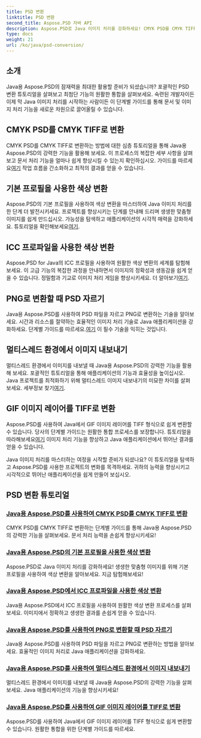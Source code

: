 ```yaml
---
title: PSD 변환
linktitle: PSD 변환
second_title: Aspose.PSD 자바 API
description: Aspose.PSD로 Java 이미지 처리를 강화하세요! CMYK PSD를 CMYK TIFF로 변환, 마스터 색상 변환, PSD 파일 자르기 등에 대해 알아보세요.
type: docs
weight: 21
url: /ko/java/psd-conversion/
---
```

## 소개

Java용 Aspose.PSD의 잠재력을 최대한 활용할 준비가 되셨습니까? 포괄적인 PSD 변환 튜토리얼을 살펴보고 최첨단 기능의 원활한 통합을 살펴보세요. 숙련된 개발자이든 이제 막 Java 이미지 처리를 시작하는 사람이든 이 단계별 가이드를 통해 문서 및 이미지 처리 기능을 새로운 차원으로 끌어올릴 수 있습니다.

## CMYK PSD를 CMYK TIFF로 변환
 CMYK PSD를 CMYK TIFF로 변환하는 방법에 대한 심층 튜토리얼을 통해 Java용 Aspose.PSD의 강력한 기능을 활용해 보세요. 이 프로세스의 복잡한 세부 사항을 살펴보고 문서 처리 기능을 얼마나 쉽게 향상시킬 수 있는지 확인하십시오. 가이드를 따르세요[여기](./cmyk-psd-to-cmyk-tiff/) 작업 흐름을 간소화하고 최적의 결과를 얻을 수 있습니다.

## 기본 프로필을 사용한 색상 변환
Aspose.PSD의 기본 프로필을 사용하여 색상 변환을 마스터하여 Java 이미지 처리를 한 단계 더 발전시키세요. 프로젝트를 향상시키는 단계를 안내해 드리며 생생한 맞춤형 이미지를 쉽게 만드십시오. 가능성을 탐색하고 애플리케이션의 시각적 매력을 강화하세요. 튜토리얼을 확인해보세요[여기](./color-conversion-default-profiles/).

## ICC 프로파일을 사용한 색상 변환
 Aspose.PSD for Java의 ICC 프로필을 사용하여 원활한 색상 변환의 세계를 탐험해 보세요. 이 고급 기능의 복잡한 과정을 안내하면서 이미지의 정확성과 생동감을 쉽게 얻을 수 있습니다. 정밀함과 기교로 이미지 처리 게임을 향상시키세요. 더 알아보기[여기](./color-conversion-icc-profiles/).

## PNG로 변환할 때 PSD 자르기
 Java용 Aspose.PSD를 사용하여 PSD 파일을 자르고 PNG로 변환하는 기술을 알아보세요. 시간과 리소스를 절약하는 효율적인 이미지 처리 기술로 Java 애플리케이션을 강화하세요. 단계별 가이드를 따르세요.[여기](./cropping-psd-converting-png/) 이 필수 기술을 익히는 것입니다.

## 멀티스레드 환경에서 이미지 내보내기
멀티스레드 환경에서 이미지를 내보낼 때 Java용 Aspose.PSD의 강력한 기능을 활용해 보세요. 포괄적인 튜토리얼을 통해 애플리케이션의 기능과 효율성을 높이십시오. Java 프로젝트를 최적화하기 위해 멀티스레드 이미지 내보내기의 미묘한 차이를 살펴보세요. 세부정보 찾기[여기](./export-images-multi-thread/).

## GIF 이미지 레이어를 TIFF로 변환
 Aspose.PSD를 사용하여 Java에서 GIF 이미지 레이어를 TIFF 형식으로 쉽게 변환할 수 있습니다. 당사의 단계별 가이드는 원활한 통합 프로세스를 보장합니다. 튜토리얼을 따라해보세요[여기](./gif-image-layers-to-tiff/) 이미지 처리 기능을 향상하고 Java 애플리케이션에서 뛰어난 결과를 얻을 수 있습니다.

Java 이미지 처리를 마스터하는 여정을 시작할 준비가 되셨나요? 이 튜토리얼을 탐색하고 Aspose.PSD를 사용한 프로젝트의 변화를 목격하세요. 귀하의 능력을 향상시키고 시각적으로 뛰어난 애플리케이션을 쉽게 만들어 보십시오. 
## PSD 변환 튜토리얼
### [Java용 Aspose.PSD를 사용하여 CMYK PSD를 CMYK TIFF로 변환](./cmyk-psd-to-cmyk-tiff/)
CMYK PSD를 CMYK TIFF로 변환하는 단계별 가이드를 통해 Java용 Aspose.PSD의 강력한 기능을 살펴보세요. 문서 처리 능력을 손쉽게 향상시키세요!
### [Java용 Aspose.PSD의 기본 프로필을 사용한 색상 변환](./color-conversion-default-profiles/)
Aspose.PSD로 Java 이미지 처리를 강화하세요! 생생한 맞춤형 이미지를 위해 기본 프로필을 사용하여 색상 변환을 알아보세요. 지금 탐험해보세요!
### [Java용 Aspose.PSD에서 ICC 프로파일을 사용한 색상 변환](./color-conversion-icc-profiles/)
Java용 Aspose.PSD에서 ICC 프로필을 사용하여 원활한 색상 변환 프로세스를 살펴보세요. 이미지에서 정확하고 생생한 결과를 손쉽게 얻을 수 있습니다.
### [Java용 Aspose.PSD를 사용하여 PNG로 변환할 때 PSD 자르기](./cropping-psd-converting-png/)
Java용 Aspose.PSD를 사용하여 PSD 파일을 자르고 PNG로 변환하는 방법을 알아보세요. 효율적인 이미지 처리로 Java 애플리케이션을 강화하세요.
### [Java용 Aspose.PSD를 사용하여 멀티스레드 환경에서 이미지 내보내기](./export-images-multi-thread/)
멀티스레드 환경에서 이미지를 내보낼 때 Java용 Aspose.PSD의 강력한 기능을 살펴보세요. Java 애플리케이션의 기능을 향상시키세요!
### [Java용 Aspose.PSD를 사용하여 GIF 이미지 레이어를 TIFF로 변환](./gif-image-layers-to-tiff/)
Aspose.PSD를 사용하여 Java에서 GIF 이미지 레이어를 TIFF 형식으로 쉽게 변환할 수 있습니다. 원활한 통합을 위한 단계별 가이드를 따르세요.